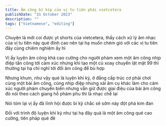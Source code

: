 ```yaml
---
title: Âm công bí kíp của vị tu tiên phái vietcetera
publishDate: "31 October 2023"
description: ""
tags: ["Vietnamese", "editing"]
---
```


Chuyện là mới coi được yt shorts của vietcetera, thấy cách xử lý âm nhạc của vị tu tiên này qué đỉnh cao nên tại hạ muốn chém gió với các vị tu tiên đây cùng chiêm nghiệm ấy hỉ

Vị ấy luyện âm công khá cao cường cho người phàm xem một âm công nhịp điệp tấn công tới cảm xúc nhưng khi tạo một cú xoay chuyển lật mặt 99 thì thường tại hạ chỉ nghĩ tới đổi âm công để bù hợp

Nhưng khum, như vậy qué là luyện khí kỳ, ở đẳng cấp trúc cơ phải chơi cùng một bài âm công, cùng nhịp điệp nhưng xài âm cụ khác làm cho cảm xúc người phàm chuyển biến nhưng vẫn giữ được giai điệu của bài âm công đó nói theo cách giang hồ phàm phu thì là nhạc chế lại

Nói tóm lại vị ấy đã lĩnh hội được bí kỹ chắc sẽ sớm này đột phá kim đan

Đối với trình độ luyện khí kỳ như tại hạ đây quả là một âm công qué cao cường, tiên pháp qué đẽ
